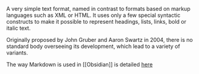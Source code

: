 A very simple text format, named in contrast to formats based on markup languages such as XML or HTML. It uses only a few special syntactic constructs to make it possible to  represent headings, lists, links, bold or italic text.

Originally proposed by John Gruber and Aaron Swartz  in 2004, there is no standard body overseeing its development, which lead to a variety of variants. 

The way Markdown is used in [[Obsidian]] is detailed [here](https://help.obsidian.md/Editing+and+formatting/Basic+formatting+syntax)
